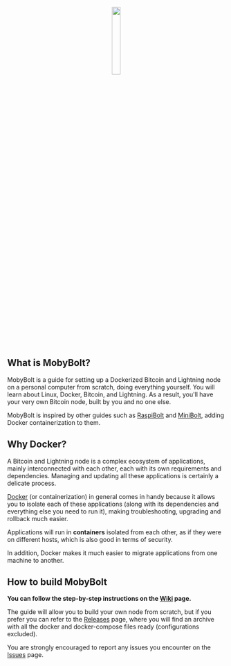<p align="center"><img src="https://github.com/tulliolo/mobybolt/assets/23398432/acd39919-f306-4455-9f01-0ba73336e10b" width=20%></p>

## What is MobyBolt?
MobyBolt is a guide for setting up a Dockerized Bitcoin and Lightning node on a personal computer from scratch, doing everything yourself. You will learn about Linux, Docker, Bitcoin, and Lightning. As a result, you'll have your very own Bitcoin node, built by you and no one else.

MobyBolt is inspired by other guides such as [RaspiBolt](https://raspibolt.org/) and [MiniBolt](https://v2.minibolt.info/), adding Docker containerization to them.

## Why Docker?
A Bitcoin and Lightning node is a complex ecosystem of applications, mainly interconnected with each other, each with its own requirements and dependencies.
Managing and updating all these applications is certainly a delicate process.

[Docker](https://www.docker.com/) (or containerization) in general comes in handy because it allows you to isolate each of these applications (along with its dependencies and everything else you need to run it), making troubleshooting, upgrading and rollback much easier.

Applications will run in **containers** isolated from each other, as if they were on different hosts, which is also good in terms of security. 

In addition, Docker makes it much easier to migrate applications from one machine to another.

## How to build MobyBolt
**You can follow the step-by-step instructions on the [Wiki](https://github.com/tulliolo/mobybolt/wiki) page.**

The guide will allow you to build your own node from scratch, but if you prefer you can refer to the [Releases](https://github.com/tulliolo/mobybolt/releases) page, where you will find an archive with all the docker and docker-compose files ready (configurations excluded).

You are strongly encouraged to report any issues you encounter on the [Issues](https://github.com/tulliolo/mobybolt/issues) page.
